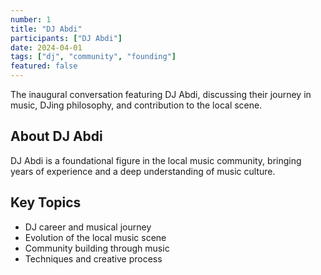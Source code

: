 ```yaml
---
number: 1
title: "DJ Abdi"
participants: ["DJ Abdi"]
date: 2024-04-01
tags: ["dj", "community", "founding"]
featured: false
---
```


The inaugural conversation featuring DJ Abdi, discussing their journey in music, DJing philosophy, and contribution to the local scene.

## About DJ Abdi

DJ Abdi is a foundational figure in the local music community, bringing years of experience and a deep understanding of music culture.

## Key Topics

- DJ career and musical journey
- Evolution of the local music scene
- Community building through music
- Techniques and creative process